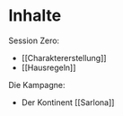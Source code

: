 # Inhalte
Session Zero:
- [[Charaktererstellung]]
- [[Hausregeln]]

Die Kampagne:
- Der Kontinent [[Sarlona]]